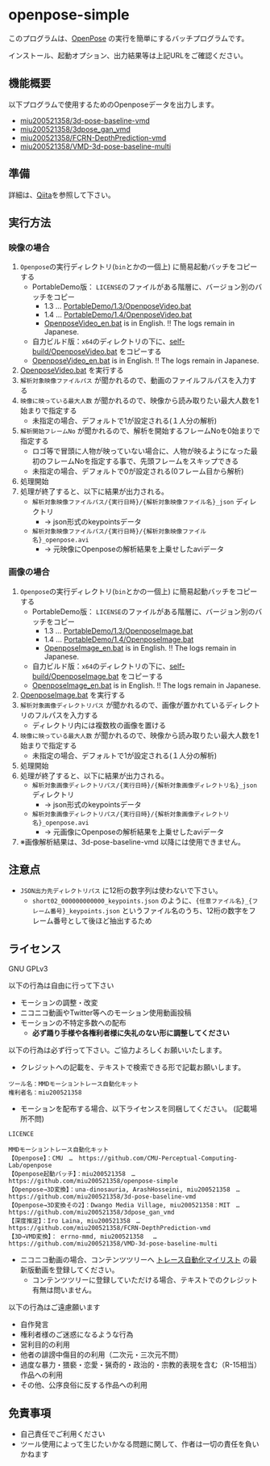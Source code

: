 # openpose-simple

このプログラムは、[OpenPose](https://github.com/CMU-Perceptual-Computing-Lab/openpose) の実行を簡単にするバッチプログラムです。

インストール、起動オプション、出力結果等は上記URLをご確認ください。

## 機能概要

以下プログラムで使用するためのOpenposeデータを出力します。

 - [miu200521358/3d-pose-baseline-vmd](https://github.com/miu200521358/3d-pose-baseline-vmd)
 - [miu200521358/3dpose_gan_vmd](https://github.com/miu200521358/3dpose_gan_vmd)
 - [miu200521358/FCRN-DepthPrediction-vmd](https://github.com/miu200521358/FCRN-DepthPrediction-vmd)
 - [miu200521358/VMD-3d-pose-baseline-multi](https://github.com/miu200521358/VMD-3d-pose-baseline-multi)


## 準備

詳細は、[Qiita](https://qiita.com/miu200521358/items/d826e9d70853728abc51)を参照して下さい。

## 実行方法

### 映像の場合

1. `Openpose`の実行ディレクトリ(`bin`とかの一個上) に簡易起動バッチをコピーする
    - PortableDemo版： `LICENSE`のファイルがある階層に、バージョン別のバッチをコピー
      - 1.3 … [PortableDemo/1.3/OpenposeVideo.bat](PortableDemo/1.3/OpenposeVideo.bat) 
      - 1.4 … [PortableDemo/1.4/OpenposeVideo.bat](PortableDemo/1.4/OpenposeVideo.bat) 
      - [OpenposeVideo_en.bat](OpenposeVideo_en.bat) is in English. !! The logs remain in Japanese.
    - 自力ビルド版：`x64`のディレクトリの下に、[self-build/OpenposeVideo.bat](self-build/OpenposeVideo.bat) をコピーする
    - [OpenposeVideo_en.bat](OpenposeVideo_en.bat) is in English. !! The logs remain in Japanese.
1. [OpenposeVideo.bat](OpenposeVideo.bat) を実行する
1. `解析対象映像ファイルパス` が聞かれるので、動画のファイルフルパスを入力する
1. `映像に映っている最大人数` が聞かれるので、映像から読み取りたい最大人数を1始まりで指定する
	- 未指定の場合、デフォルトで1が設定される(１人分の解析)
1. `解析開始フレームNo` が聞かれるので、解析を開始するフレームNoを0始まりで指定する
	- ロゴ等で冒頭に人物が映っていない場合に、人物が映るようになった最初のフレームNoを指定する事で、先頭フレームをスキップできる
	- 未指定の場合、デフォルトで0が設定される(0フレーム目から解析)
1. 処理開始
1. 処理が終了すると、以下に結果が出力される。
    - `解析対象映像ファイルパス/{実行日時}/{解析対象映像ファイル名}_json` ディレクトリ
        - → json形式のkeypointsデータ
    - `解析対象映像ファイルパス/{実行日時}/{解析対象映像ファイル名}_openpose.avi`
        - → 元映像にOpenposeの解析結果を上乗せしたaviデータ

### 画像の場合

1. `Openpose`の実行ディレクトリ(`bin`とかの一個上) に簡易起動バッチをコピーする
    - PortableDemo版： `LICENSE`のファイルがある階層に、バージョン別のバッチをコピー
      - 1.3 … [PortableDemo/1.3/OpenposeImage.bat](PortableDemo/1.3/OpenposeImage.bat) 
      - 1.4 … [PortableDemo/1.4/OpenposeImage.bat](PortableDemo/1.4/OpenposeImage.bat) 
      - [OpenposeImage_en.bat](OpenposeImage_en.bat) is in English. !! The logs remain in Japanese.
    - 自力ビルド版：`x64`のディレクトリの下に、[self-build/OpenposeImage.bat](self-build/OpenposeImage.bat) をコピーする
    - [OpenposeImage_en.bat](OpenposeImage_en.bat) is in English. !! The logs remain in Japanese.
1. [OpenposeImage.bat](OpenposeImage.bat) を実行する
1. `解析対象画像ディレクトリパス` が聞かれるので、画像が置かれているディレクトリのフルパスを入力する
    - ディレクトリ内には複数枚の画像を置ける
1. `映像に映っている最大人数` が聞かれるので、映像から読み取りたい最大人数を1始まりで指定する
	- 未指定の場合、デフォルトで1が設定される(１人分の解析)
1. 処理開始
1. 処理が終了すると、以下に結果が出力される。
    - `解析対象画像ディレクトリパス/{実行日時}/{解析対象画像ディレクトリ名}_json` ディレクトリ
        - → json形式のkeypointsデータ
    - `解析対象画像ディレクトリパス/{実行日時}/{解析対象画像ディレクトリ名}_openpose.avi`
        - → 元画像にOpenposeの解析結果を上乗せしたaviデータ
1. ※画像解析結果は、3d-pose-baseline-vmd 以降には使用できません。

## 注意点

- `JSON出力先ディレクトリパス` に12桁の数字列は使わないで下さい。
    - `short02_000000000000_keypoints.json` のように、`{任意ファイル名}_{フレーム番号}_keypoints.json` というファイル名のうち、12桁の数字をフレーム番号として後ほど抽出するため

## ライセンス
GNU GPLv3

以下の行為は自由に行って下さい

- モーションの調整・改変
- ニコニコ動画やTwitter等へのモーション使用動画投稿
- モーションの不特定多数への配布
    - **必ず踊り手様や各権利者様に失礼のない形に調整してください**

以下の行為は必ず行って下さい。ご協力よろしくお願いいたします。

- クレジットへの記載を、テキストで検索できる形で記載お願いします。

```
ツール名：MMDモーショントレース自動化キット
権利者名：miu200521358
```

- モーションを配布する場合、以下ライセンスを同梱してください。 (記載場所不問)

```
LICENCE

MMDモーショントレース自動化キット
【Openpose】：CMU　…　https://github.com/CMU-Perceptual-Computing-Lab/openpose
【Openpose起動バッチ】：miu200521358　…　https://github.com/miu200521358/openpose-simple
【Openpose→3D変換】：una-dinosauria, ArashHosseini, miu200521358　…　https://github.com/miu200521358/3d-pose-baseline-vmd
【Openpose→3D変換その2】：Dwango Media Village, miu200521358：MIT　…　https://github.com/miu200521358/3dpose_gan_vmd
【深度推定】：Iro Laina, miu200521358　…　https://github.com/miu200521358/FCRN-DepthPrediction-vmd
【3D→VMD変換】： errno-mmd, miu200521358 　…　https://github.com/miu200521358/VMD-3d-pose-baseline-multi
```

- ニコニコ動画の場合、コンテンツツリーへ [トレース自動化マイリスト](https://www.nicovideo.jp/mylist/61943776) の最新版動画を登録してください。
    - コンテンツツリーに登録していただける場合、テキストでのクレジット有無は問いません。

以下の行為はご遠慮願います

- 自作発言
- 権利者様のご迷惑になるような行為
- 営利目的の利用
- 他者の誹謗中傷目的の利用（二次元・三次元不問）
- 過度な暴力・猥褻・恋愛・猟奇的・政治的・宗教的表現を含む（R-15相当）作品への利用
- その他、公序良俗に反する作品への利用

## 免責事項

- 自己責任でご利用ください
- ツール使用によって生じたいかなる問題に関して、作者は一切の責任を負いかねます
